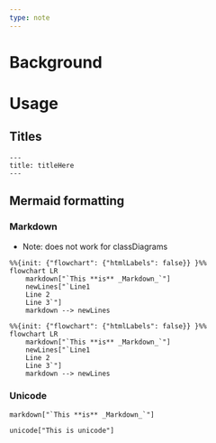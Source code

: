 ```yaml
---
type: note
---
```

# Background


# Usage
## Titles
```
---
title: titleHere
---
```
## Mermaid formatting
### Markdown
- Note: does not work for classDiagrams
```
%%{init: {"flowchart": {"htmlLabels": false}} }%%
flowchart LR
    markdown["`This **is** _Markdown_`"]
    newLines["`Line1
    Line 2
    Line 3`"]
    markdown --> newLines
```

```mermaid
%%{init: {"flowchart": {"htmlLabels": false}} }%%
flowchart LR
    markdown["`This **is** _Markdown_`"]
    newLines["`Line1
    Line 2
    Line 3`"]
    markdown --> newLines
```
### Unicode
```
markdown["`This **is** _Markdown_`"]

unicode["This is unicode"]
```